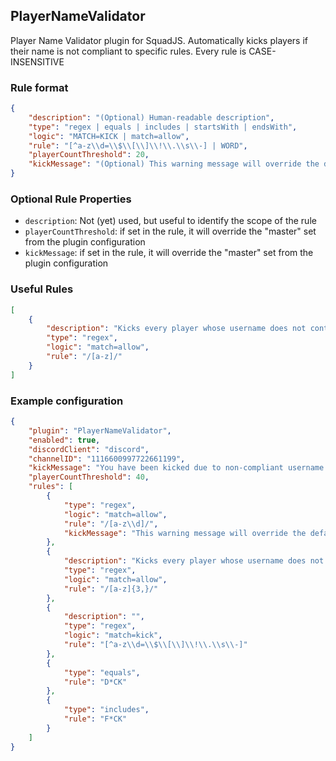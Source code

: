 ## PlayerNameValidator
Player Name Validator plugin for SquadJS.
Automatically kicks players if their name is not compliant to specific rules.
Every rule is CASE-INSENSITIVE

### Rule format
```json
{
    "description": "(Optional) Human-readable description",
    "type": "regex | equals | includes | startsWith | endsWith",
    "logic": "MATCH=KICK | match=allow",
    "rule": "[^a-z\\d=\\$\\[\\]\\!\\.\\s\\-] | WORD",
    "playerCountThreshold": 20,
    "kickMessage": "(Optional) This warning message will override the default message.\n\nForbidden: %FORBIDDEN%", 
}
```
### Optional Rule Properties
- `description`: Not (yet) used, but useful to identify the scope of the rule
- `playerCountThreshold`: if set in the rule, it will override the "master" set from the plugin configuration
- `kickMessage`: if set in the rule, it will override the "master" set from the plugin configuration

### Useful Rules
```json
[
    {
        "description": "Kicks every player whose username does not contain at least 1 latin letter",
        "type": "regex",
        "logic": "match=allow",
        "rule": "/[a-z]/"
    }
]
```

### Example configuration
```json
{
    "plugin": "PlayerNameValidator",
    "enabled": true,
    "discordClient": "discord",
    "channelID": "1116600997722661199",
    "kickMessage": "You have been kicked due to non-compliant username.\n\nForbidden: %FORBIDDEN%",
    "playerCountThreshold": 40,
    "rules": [
        {
            "type": "regex",
            "logic": "match=allow",
            "rule": "/[a-z\\d]/",
            "kickMessage": "This warning message will override the default message.\n\nForbidden: %FORBIDDEN%",    
        },
        {
            "description": "Kicks every player whose username does not contain at least 3 latin letter",
            "type": "regex",
            "logic": "match=allow",
            "rule": "/[a-z]{3,}/"
        },
        {
            "description": "",
            "type": "regex",
            "logic": "match=kick",
            "rule": "[^a-z\\d=\\$\\[\\]\\!\\.\\s\\-]"
        },
        {
            "type": "equals",
            "rule": "D*CK"
        },
        {
            "type": "includes",
            "rule": "F*CK"
        }
    ]
}
```
